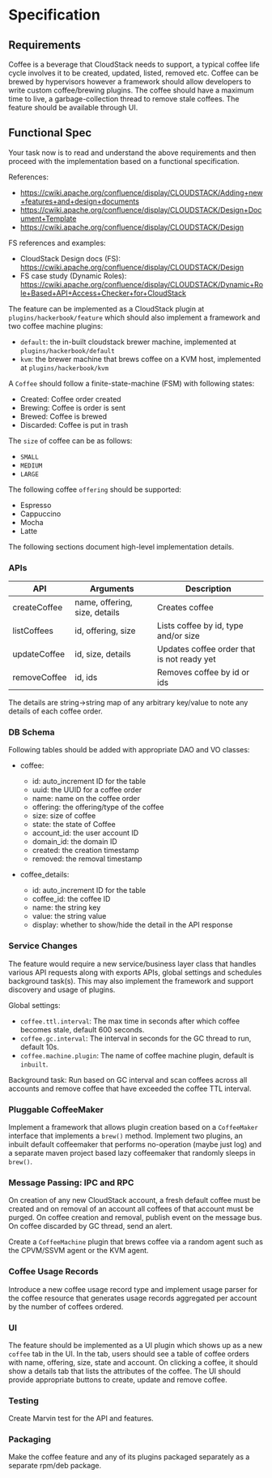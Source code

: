 # Specification

## Requirements

Coffee is a beverage that CloudStack needs to support, a typical coffee life
cycle involves it to be created, updated, listed, removed etc. Coffee can be
brewed by hypervisors however a framework should allow developers to write
custom coffee/brewing plugins. The coffee should have a maximum time to live,
a garbage-collection thread to remove stale coffees. The feature should be
available through UI.

## Functional Spec

Your task now is to read and understand the above requirements and then proceed
with the implementation based on a functional specification.

References:
- https://cwiki.apache.org/confluence/display/CLOUDSTACK/Adding+new+features+and+design+documents
- https://cwiki.apache.org/confluence/display/CLOUDSTACK/Design+Document+Template
- https://cwiki.apache.org/confluence/display/CLOUDSTACK/Design

FS references and examples:
- CloudStack Design docs (FS): https://cwiki.apache.org/confluence/display/CLOUDSTACK/Design
- FS case study (Dynamic Roles): https://cwiki.apache.org/confluence/display/CLOUDSTACK/Dynamic+Role+Based+API+Access+Checker+for+CloudStack

The feature can be implemented as a CloudStack plugin at
`plugins/hackerbook/feature` which should also implement a framework and two
coffee machine plugins:
- `default`: the in-built cloudstack brewer machine, implemented at
  `plugins/hackerbook/default`
- `kvm`: the brewer machine that brews coffee on a KVM host, implemented at
  `plugins/hackerbook/kvm`

A `Coffee` should follow a finite-state-machine (FSM) with following states:

- Created: Coffee order created
- Brewing: Coffee is order is sent
- Brewed: Coffee is brewed
- Discarded: Coffee is put in trash

The `size` of coffee can be as follows:
- `SMALL`
- `MEDIUM`
- `LARGE`

The following coffee `offering` should be supported:
- Espresso
- Cappuccino
- Mocha
- Latte

The following sections document high-level implementation details.

### APIs

| API | Arguments | Description |
| --- | --------- | ----------- |
| createCoffee | name, offering, size, details | Creates coffee |
| listCoffees | id, offering, size | Lists coffee by id, type and/or size |
| updateCoffee | id, size, details | Updates coffee order that is not ready yet |
| removeCoffee | id, ids | Removes coffee by id or ids |

The details are string->string map of any arbitrary key/value to note any
details of each coffee order.

### DB Schema

Following tables should be added with appropriate DAO and VO classes:

- coffee:
  - id: auto_increment ID for the table
  - uuid: the UUID for a coffee order
  - name: name on the coffee order
  - offering: the offering/type of the coffee
  - size: size of coffee
  - state: the state of Coffee
  - account_id: the user account ID
  - domain_id: the domain ID
  - created: the creation timestamp
  - removed: the removal timestamp

- coffee_details:
  - id: auto_increment ID for the table
  - coffee_id: the coffee ID
  - name: the string key
  - value: the string value
  - display: whether to show/hide the detail in the API response

### Service Changes

The feature would require a new service/business layer class that handles
various API requests along with exports APIs, global settings and schedules
background task(s). This may also implement the framework and support discovery
and usage of plugins.

Global settings:

- `coffee.ttl.interval`: The max time in seconds after which coffee becomes
  stale, default 600 seconds.
- `coffee.gc.interval`: The interval in seconds for the GC thread to run,
  default 10s.
- `coffee.machine.plugin`: The name of coffee machine plugin, default is `inbuilt`.

Background task: Run based on GC interval and scan coffees across all accounts
and remove coffee that have exceeded the coffee TTL interval.

### Pluggable CoffeeMaker

Implement a framework that allows plugin creation based on a `CoffeeMaker`
interface that implements a `brew()` method. Implement two plugins, an inbuilt
default coffeemaker that performs no-operation (maybe just log) and a separate
maven project based lazy coffeemaker that randomly sleeps in `brew()`.

### Message Passing: IPC and RPC

On creation of any new CloudStack account, a fresh default coffee must be
created and on removal of an account all coffees of that account must be purged.
On coffee creation and removal, publish event on the message bus. On coffee
discarded by GC thread, send an alert.

Create a `CoffeeMachine` plugin that brews coffee via a random agent such as the
CPVM/SSVM agent or the KVM agent.

### Coffee Usage Records

Introduce a new coffee usage record type and implement usage parser for the
coffee resource that generates usage records aggregated per account by the
number of coffees ordered.

### UI

The feature should be implemented as a UI plugin which shows up as a new
`coffee` tab in the UI. In the tab, users should see a table of coffee orders
with name, offering, size, state and account. On clicking a coffee, it should
show a details tab that lists the attributes of the coffee. The UI should
provide appropriate buttons to create, update and remove coffee.

### Testing

Create Marvin test for the API and features.

### Packaging

Make the coffee feature and any of its plugins packaged separately as a separate
rpm/deb package.
